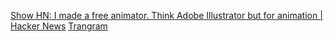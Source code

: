 
[Show HN: I made a free animator. Think Adobe Illustrator but for animation | Hacker News](https://news.ycombinator.com/item?id=39675807)
[Trangram](https://www.trangram.com/)
